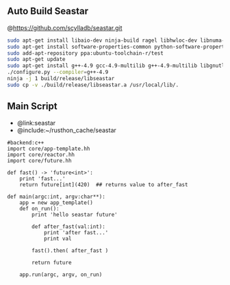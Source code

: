 Auto Build Seastar
----------
@https://github.com/scylladb/seastar.git
```bash
sudo apt-get install libaio-dev ninja-build ragel libhwloc-dev libnuma-dev libpciaccess-dev libcrypto++-dev libboost-all-dev libxen-dev libxml2-dev xfslibs-dev
sudo apt-get install software-properties-common python-software-properties
sudo add-apt-repository ppa:ubuntu-toolchain-r/test
sudo apt-get update
sudo apt-get install g++-4.9 gcc-4.9-multilib g++-4.9-multilib libgnutls28-dev
./configure.py --compiler=g++-4.9
ninja -j 1 build/release/libseastar
sudo cp -v ./build/release/libseastar.a /usr/local/lib/.

```

Main Script
-------------
* @link:seastar
* @include:~/rusthon_cache/seastar
```rusthon
#backend:c++
import core/app-template.hh
import core/reactor.hh
import core/future.hh

def fast() -> 'future<int>':
	print 'fast...'
	return future[int](420)  ## returns value to after_fast

def main(argc:int, argv:char**):
	app = new app_template()
	def on_run():
		print 'hello seastar future'

		def after_fast(val:int):
			print 'after fast...'
			print val

		fast().then( after_fast )

		return future

	app.run(argc, argv, on_run)

```
